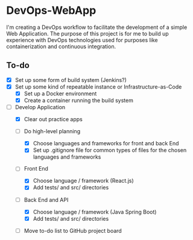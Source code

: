 
# DevOps-WebApp
I'm creating a DevOps workflow to facilitate the development of a simple Web Application. The purpose of this project is for me to build up experience with DevOps technologies used for purposes like containerization and continuous integration.

## To-do
- [x] Set up some form of build system (Jenkins?)
- [x] Set up some kind of repeatable instance or Infrastructure-as-Code
  - [x] Set up a Docker environment
  - [x] Create a container running the build system
- [ ] Develop Application
  - [x] Clear out practice apps
  - [ ] Do high-level planning
    - [x] Choose languages and frameworks for front and back End
	- [x] Set up .gitignore file for common types of files for the chosen languages and frameworks
  - [ ] Front End
    - [x] Choose language / framework (React.js)
	- [x] Add tests/ and src/ directories
  - [ ] Back End and API
    - [x] Choose language / framework (Java Spring Boot)
	- [x] Add tests/ and src/ directories
  - [ ] Move to-do list to GitHub project board

